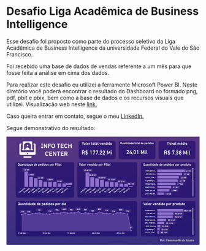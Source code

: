 # Desafio Liga Acadêmica de Business Intelligence

Esse desafio foi proposto como parte do processo seletivo da Liga Acadêmica de Business Intelligence da universidade Federal do Vale do São Francisco. 

Foi recebido uma base de dados de vendas referente a um mês para que fosse feita a análise em cima dos dados.

Para realizar este desafio eu utilizei a ferramente Microsoft Power BI. Neste diretório você poderá encontrar o resultado do Dashboard no formado png, pdf, pbit e pbix, bem como a base de dados e os recursos visuais que utilizei. Visualização web neste [link.](https://app.powerbi.com/view?r=eyJrIjoiZTczYjA5NTQtZDU0ZC00Mzk1LWJlODctZWM5MTE0ODJiNjhiIiwidCI6ImI4YmM1YTRkLTNmNjItNDg2Yi1iNTdkLTY3N2NkOTZlMDgyMyJ9&pageName=ReportSection)

Caso queira entrar em contato, segue o meu [LinkedIn.](https://www.linkedin.com/in/emanuelle-gomes-de-souza/)

Segue demonstrativo do resultado:

![alt text](https://github.com/EmanuelledeSouza/desafiolabi/blob/main/relatorio-de-vendas-dez-2019.png)
